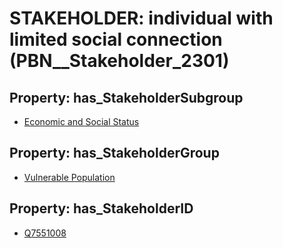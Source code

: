 # STAKEHOLDER: __individual with limited social connection__ (PBN__Stakeholder_2301)

## Property: has_StakeholderSubgroup

* [Economic and Social Status](PBN__StakeholderSubgroup_106)

## Property: has_StakeholderGroup

* [Vulnerable Population](PBN__StakeholderGroup_6)

## Property: has_StakeholderID

* [Q7551008](Q7551008)

